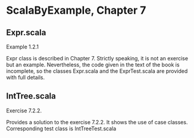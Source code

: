 # ScalaByExample, Chapter 7

## Expr.scala 

Example 1.2.1

Expr class is described in Chapter 7. Strictly speaking, it is not an exercise but an example. Nevertheless, the code given in the text
of the book is incomplete, so the classes Expr.scala and the ExprTest.scala are provided with full details. 

## IntTree.scala 

Exercise 7.2.2.

Provides a solution to the exercise 7.2.2. It shows the use of case classes. Corresponding test class is IntTreeTest.scala